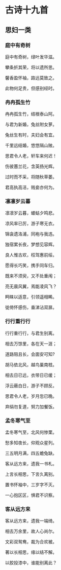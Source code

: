 # 古诗十九首

## 思妇一类

### 庭中有奇树

庭中有奇树，绿叶发华滋。

攀条折其荣，将以遗所思。

馨香盈怀袖，路远莫致之。

此物何足贵，但感别经时。

### 冉冉孤生竹

冉冉孤生竹，结根泰山阿。

与君为新婚，兔丝附女萝。

兔丝生有时，夫妇会有宜。

千里远结婚，悠悠隔山陂。

思君令人老，轩车来何迟！

伤彼蕙兰花，含英扬光辉。

过时而不采，将随秋草萎。

君高执高洁，贱妾亦何为。

### 凛凛岁云暮

凛凛岁云暮，蝼蛄夕鸣悲。

凉风率已厉，游子寒无衣。

锦衾遗洛浦，同袍与我违。

独宿累长夜，梦想见容辉。

良人惟古欢，枉驾惠前绥。

愿得长巧笑，携手同车归。

既来不须臾，又不处重闱；

亮无晨风翼，焉能凌风飞？

眄睐以适意，引领遥相睎。

徙倚怀感伤，垂涕沾双扉。

### 行行重行行

行行重行行，与君生别离。

相去万馀里，各在天一涯；

道路阻且长，会面安可知?

胡马依北风，越鸟巢南枝。

相去日已远，衣带日已缓；

浮云蔽白日，游子不顾反。

思君令人老，岁月忽已晚。

弃绢勿复道，努力加餐饭。

### 孟冬寒气至

孟冬寒气至，北风何惨栗。

愁多知夜长，仰观众星列。

三五明月满，四五蟾兔缺。

客从远方来，遗我一书札。

上言长相思，下言久离别。

置书怀袖中，三岁字不灭。

一心抱区区，惧君不识察。

### 客从远方来

客从远方来，遗我一端绮。

相去万余里，故人心尚尔。

文彩双鸳鸯，裁为合欢被。

著以长相思，缘以结不解。

以胶投漆中，谁能别离此？
